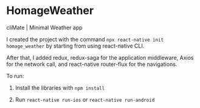 # HomageWeather

cliMate | Minimal Weather app

I created the project with the command `npx react-native init homage_weather` by starting from using react-native CLI.

After that, I added redux, redux-saga for the application middleware, Axios for the network call, and react-native router-flux for the navigations.

To run:

1. Install the libraries with `npm install`

2. Run `react-native run-ios` or `react-native run-android`
